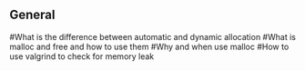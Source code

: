## General
#What is the difference between automatic and dynamic allocation
#What is malloc and free and how to use them
#Why and when use malloc
#How to use valgrind to check for memory leak
